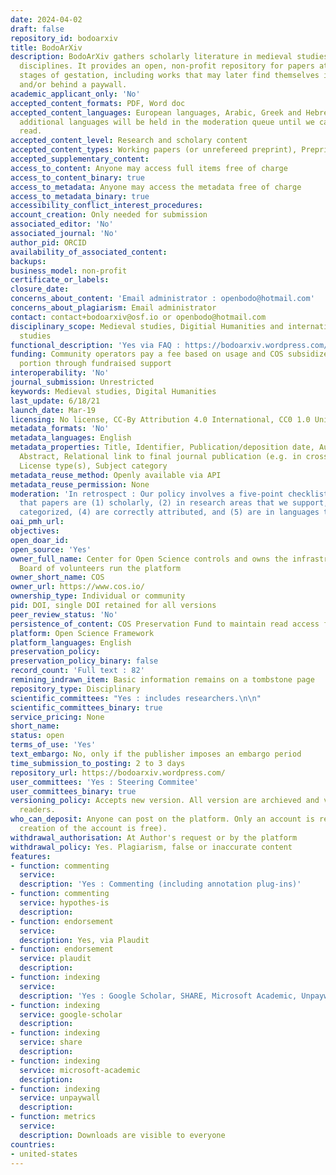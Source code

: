 ```yaml
---
date: 2024-04-02
draft: false
repository_id: bodoarxiv
title: BodoArXiv
description: BodoArXiv gathers scholarly literature in medieval studies across the
  disciplines. It provides an open, non-profit repository for papers at different
  stages of gestation, including works that may later find themselves in article form
  and/or behind a paywall.
academic_applicant_only: 'No'
accepted_content_formats: PDF, Word doc
accepted_content_languages: European languages, Arabic, Greek and Hebrew. Papers in
  additional languages will be held in the moderation queue until we can get them
  read.
accepted_content_level: Research and scholary content
accepted_content_types: Working papers (or unrefereed preprint), Preprints, Post-prints
accepted_supplementary_content:
access_to_content: Anyone may access full items free of charge
access_to_content_binary: true
access_to_metadata: Anyone may access the metadata free of charge
access_to_metadata_binary: true
accessibility_conflict_interest_procedures:
account_creation: Only needed for submission
associated_editor: 'No'
associated_journal: 'No'
author_pid: ORCID
availability_of_associated_content:
backups:
business_model: non-profit
certificate_or_labels:
closure_date:
concerns_about_content: 'Email administrator : openbodo@hotmail.com'
concerns_about_plagiarism: Email administrator
contact: contact+bodoarxiv@osf.io or openbodo@hotmail.com
disciplinary_scope: Medieval studies, Digitial Humanities and international and area
  studies
functional_description: 'Yes via FAQ : https://bodoarxiv.wordpress.com/faqs/'
funding: Community operators pay a fee based on usage and COS subsidizes the other
  portion through fundraised support
interoperability: 'No'
journal_submission: Unrestricted
keywords: Medieval studies, Digital Humanities
last_update: 6/18/21
launch_date: Mar-19
licensing: No license, CC-By Attribution 4.0 International, CC0 1.0 Universal
metadata_formats: 'No'
metadata_languages: English
metadata_properties: Title, Identifier, Publication/deposition date, Author name(s),
  Abstract, Relational link to final journal publication (e.g. in crossref metadata),
  License type(s), Subject category
metadata_reuse_method: Openly available via API
metadata_reuse_permission: None
moderation: 'In retrospect : Our policy involves a five-point checklist, confirming
  that papers are (1) scholarly, (2) in research areas that we support, (3) are plausibly
  categorized, (4) are correctly attributed, and (5) are in languages that we moderate.'
oai_pmh_url:
objectives:
open_doar_id:
open_source: 'Yes'
owner_full_name: Center for Open Science controls and owns the infrastructure; Steering
  Board of volunteers run the platform
owner_short_name: COS
owner_url: https://www.cos.io/
ownership_type: Individual or community
pid: DOI, single DOI retained for all versions
peer_review_status: 'No'
persistence_of_content: COS Preservation Fund to maintain read access for 50+ years
platform: Open Science Framework
platform_languages: English
preservation_policy:
preservation_policy_binary: false
record_count: 'Full text : 82'
remining_indrawn_item: Basic information remains on a tombstone page
repository_type: Disciplinary
scientific_committees: "Yes : includes researchers.\n\n"
scientific_committees_binary: true
service_pricing: None
short_name:
status: open
terms_of_use: 'Yes'
text_embargo: No, only if the publisher imposes an embargo period
time_submission_to_posting: 2 to 3 days
repository_url: https://bodoarxiv.wordpress.com/
user_committees: 'Yes : Steering Commitee'
user_committees_binary: true
versioning_policy: Accepts new version. All version are archieved and visible for
  readers.
who_can_deposit: Anyone can post on the platform. Only an account is required ( The
  creation of the account is free).
withdrawal_authorisation: At Author's request or by the platform
withdrawal_policy: Yes. Plagiarism, false or inaccurate content
features:
- function: commenting
  service:
  description: 'Yes : Commenting (including annotation plug-ins)'
- function: commenting
  service: hypothes-is
  description:
- function: endorsement
  service:
  description: Yes, via Plaudit
- function: endorsement
  service: plaudit
  description:
- function: indexing
  service:
  description: 'Yes : Google Scholar, SHARE, Microsoft Academic, Unpaywall'
- function: indexing
  service: google-scholar
  description:
- function: indexing
  service: share
  description:
- function: indexing
  service: microsoft-academic
  description:
- function: indexing
  service: unpaywall
  description:
- function: metrics
  service:
  description: Downloads are visible to everyone
countries:
- united-states
---
```



